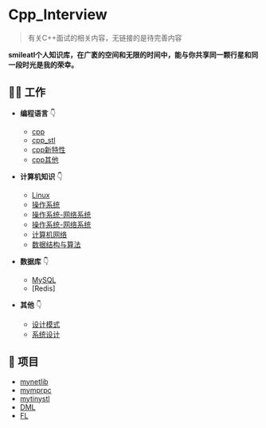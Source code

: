 # Cpp_Interview

> 有关C++面试的相关内容，无链接的是待完善内容

**smileatl个人知识库，在广袤的空间和无限的时间中，能与你共享同一颗行星和同一段时光是我的荣幸。**  



## 👩‍💻 工作
- **编程语言** 👇
  - [cpp](./10.cpp.md)
  - [cpp_stl](20.cpp_stl.md)
  - [cpp新特性](30.cpp新特性.md)
  - [cpp其他](40.cpp其他.md)
  
- **计算机知识** 👇
  - [Linux](50.Linux.md)
  - [操作系统](60.操作系统.md)
  - [操作系统-网络系统](70.操作系统-网络系统.md)
  - [操作系统-网络系统](80.操作系统-内存管理.md)
  - [计算机网络](90.计算机网络.md)
  - [数据结构与算法](100.数据结构与算法.md)
  
- **数据库** 👇
  - [MySQL](110.MySQL.md)
  - [Redis]

- **其他** 👇
  - [设计模式](130.设计模式.md)
  - [系统设计](140.系统设计.md)

## 💪 项目
- [mynetlib](https://github.com/smileatl/mynetlib)
- [mymprpc](https://github.com/smileatl/MyRPC)
- [mytinystl](https://github.com/smileatl/mytinystl)
- [DML](https://smileatl.gitee.io/pages/897213haskdhka/)
- [FL](https://smileatl.gitee.io/project/FL/)

